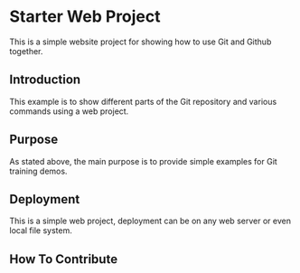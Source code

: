 # Starter Web Project

This is a simple website project for
showing how to use Git and Github together.

## Introduction

This example is to show different parts 
of the Git repository and various commands
using a web project.

## Purpose

As stated above, the main purpose is to 
provide simple examples for Git training 
demos.

## Deployment

This is a simple web project, deployment 
can be on any web server or even local
file system.

## How To Contribute